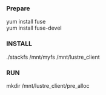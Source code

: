 ### Prepare
yum install fuse    
yum install fuse-devel

### INSTALL
./stackfs /mnt/myfs /mnt/lustre_client

### RUN
mkdir /mnt/lustre_client/pre_alloc  
